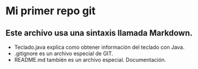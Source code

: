 # Mi primer repo git
## Este archivo usa una sintaxis llamada Markdown.

- Teclado.java explica como obtener información del teclado con Java.
- .gitignore es un archivo especial de GIT.
- README.md también es un archivo especial.
Documentación.
